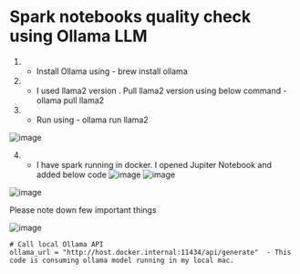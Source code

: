 # Spark notebooks quality check using Ollama LLM

1) - Install Ollama using - brew install ollama
2) - I used llama2 version . Pull llama2 version using below command -  ollama pull llama2
3) - Run using - ollama run llama2 


  ![image](https://github.com/user-attachments/assets/1b3de912-a20d-44e9-8333-215285ccc8c8)

  
4) - I have spark running in docker. I opened Jupiter Notebook and added below code
![image](https://github.com/user-attachments/assets/c8ca34f6-2dd4-4539-8cae-9cf7220fc262)
![image](https://github.com/user-attachments/assets/cf6936c7-dc7c-413e-8c64-c5a24f6f6f8e)

![image](https://github.com/user-attachments/assets/bff68b12-3e1d-4c61-a6af-42f3518e6a48)


Please note down few important things

![image](https://github.com/user-attachments/assets/1d28581e-446b-4915-97f6-cda37bddf709)


    # Call local Ollama API
    ollama_url = "http://host.docker.internal:11434/api/generate"  - This code is consuming ollama model running in my local mac.
